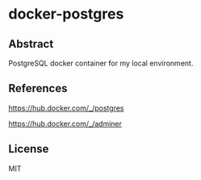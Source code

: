 # docker-postgres

## Abstract

PostgreSQL docker container for my local environment.

## References

https://hub.docker.com/_/postgres

https://hub.docker.com/_/adminer

## License

MIT
